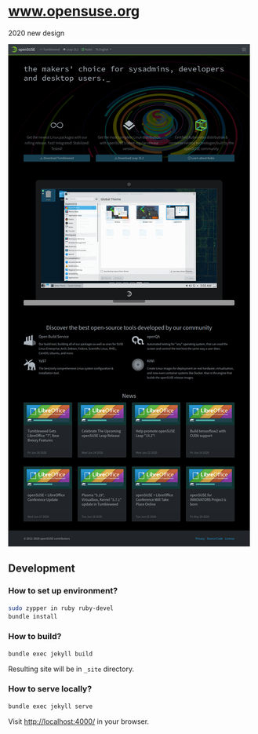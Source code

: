 # www.opensuse.org

2020 new design

![screenshot](screenshot.png)

## Development

### How to set up environment?

```bash
sudo zypper in ruby ruby-devel
bundle install
```

### How to build?

```bash
bundle exec jekyll build
```

Resulting site will be in `_site` directory.

### How to serve locally?

```bash
bundle exec jekyll serve
```

Visit <http://localhost:4000/> in your browser.
